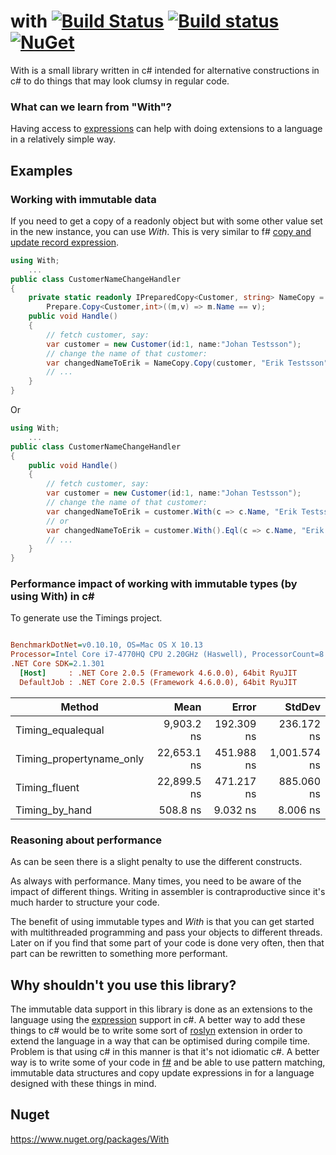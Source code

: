 # with [![Build Status](https://travis-ci.org/wallymathieu/with.png?branch=master)](https://travis-ci.org/wallymathieu/with) [![Build status](https://ci.appveyor.com/api/projects/status/d9g3sthe02ikx319/branch/master?svg=true)](https://ci.appveyor.com/project/wallymathieu/with/branch/master) [![NuGet](http://img.shields.io/nuget/v/with.svg)](https://www.nuget.org/packages/with/)

With is a small library written in c# intended for alternative constructions in c# to do things that may look clumsy in regular code.

### What can we learn from "With"?

Having access to [expressions](https://msdn.microsoft.com/en-us/library/system.linq.expressions.expression(v=vs.110).aspx) can help with doing extensions to a language in a relatively simple way.

## Examples

### Working with immutable data

If you need to get a copy of a readonly object but with some other value set in the new instance, you can use _With_. This is very similar to f# [copy and update record expression](https://msdn.microsoft.com/en-us/library/dd233184.aspx).

```c#
using With;
	...
public class CustomerNameChangeHandler
{
    private static readonly IPreparedCopy<Customer, string> NameCopy = 
        Prepare.Copy<Customer,int>((m,v) => m.Name == v);
    public void Handle()
    {
        // fetch customer, say:
        var customer = new Customer(id:1, name:"Johan Testsson");
        // change the name of that customer:
        var changedNameToErik = NameCopy.Copy(customer, "Erik Testsson");
        // ...
    }
}
```

Or 

```c#
using With;
	...
public class CustomerNameChangeHandler
{
    public void Handle()
    {
        // fetch customer, say:
        var customer = new Customer(id:1, name:"Johan Testsson");
        // change the name of that customer:
    	var changedNameToErik = customer.With(c => c.Name, "Erik Testsson")
        // or
        var changedNameToErik = customer.With().Eql(c => c.Name, "Erik Testsson").To()
        // ...
    }
}
```

### Performance impact of working with immutable types (by using With) in c\#

To generate use the Timings project.

``` ini

BenchmarkDotNet=v0.10.10, OS=Mac OS X 10.13
Processor=Intel Core i7-4770HQ CPU 2.20GHz (Haswell), ProcessorCount=8
.NET Core SDK=2.1.301
  [Host]     : .NET Core 2.0.5 (Framework 4.6.0.0), 64bit RyuJIT
  DefaultJob : .NET Core 2.0.5 (Framework 4.6.0.0), 64bit RyuJIT


```
|                   Method |        Mean |      Error |       StdDev |
|------------------------- |------------:|-----------:|-------------:|
|        Timing_equalequal |  9,903.2 ns | 192.309 ns |   236.172 ns |
| Timing_propertyname_only | 22,653.1 ns | 451.988 ns | 1,001.574 ns |
|            Timing_fluent | 22,899.5 ns | 471.217 ns |   885.060 ns |
|           Timing_by_hand |    508.8 ns |   9.032 ns |     8.006 ns |



### Reasoning about performance

As can be seen there is a slight penalty to use the different constructs.

As always with performance. Many times, you need to be aware of the impact of different things. Writing in assembler is contraproductive since it's much harder to structure your code.

The benefit of using immutable types and _With_ is that you can get started with multithreaded programming and pass your objects to different threads. Later on if you find that some part of your code is done very often, then that part can be rewritten to something more performant.

## Why shouldn't you use this library?

The immutable data support in this library is done as an extensions to the language using the [expression](https://msdn.microsoft.com/en-us/library/system.linq.expressions.expression(v=vs.110).aspx) support in c#. A better way to add these things to c# would be to write some sort of [roslyn](https://github.com/dotnet/roslyn/) extension in order to extend the language in a way that can be optimised during compile time. Problem is that using c# in this manner is that it's not idiomatic c#.  A better way is to write some of your code in [f#](http://fsharp.org/) and be able to use pattern matching, immutable data structures and copy update expressions in for a language designed with these things in mind.

## Nuget

<https://www.nuget.org/packages/With>

